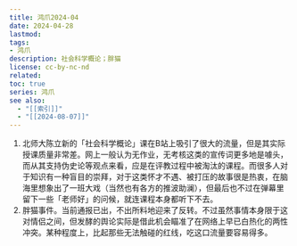```yaml
---
title: 鸿爪2024-04
date: 2024-04-28
lastmod: 
tags: 
- 鸿爪
description: 社会科学概论；胖猫
license: cc-by-nc-nd
related: 
toc: true
series: 鸿爪
see also:
  - "[[索引]]"
  - "[[2024-08-07]]"
---
```


1. 北师大陈立新的「社会科学概论」课在B站上吸引了很大的流量，但是其实际授课质量非常差。网上一般认为无作业，无考核这类的宣传词更多地是噱头，而从其支持伪史论等观点来看，应是在评教过程中被淘汰的课程。而很多人对于知识有一种盲目的崇拜，对于这类怀才不遇、被打压的故事很是热衷，在脑海里想象出了一班大戏（当然也有各方的推波助澜），但最后也不过在弹幕里留下一些「老师好」的问候，就连课程本身都听下不去。
2. 胖猫事件。当前通报已出，不出所料地迎来了反转。不过虽然事情本身限于这对情侣之间，但发酵的舆论实际是借此机会瞄准了在网络上早已白热化的两性冲突。某种程度上，比起那些无法触碰的红线，吃这口流量要容易得多。